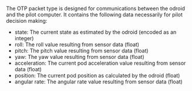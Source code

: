 The OTP packet type is designed for communications between the odroid and the pilot computer. It contains the following data necessarily for pilot decision making:

- state: The current state as estimated by the odroid (encoded as an integer)
- roll: The roll value resulting from sensor data (float)
- pitch: The pitch value resulting from sensor data (float)
- yaw: The yaw value resulting from sensor data (float)
- acceleration: The current pod acceleration value resulting from sensor data (float)
- position: The current pod position as calculated by the odroid (float)
- angular rate: The angular rate value resulting from sensor data (float)

